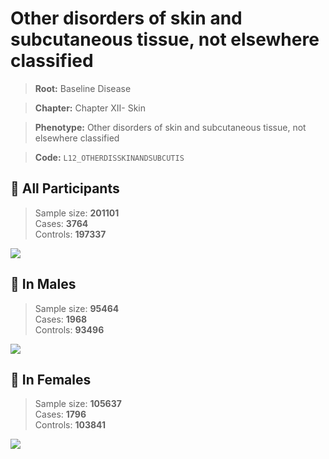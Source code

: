 # Other disorders of skin and subcutaneous tissue, not elsewhere classified

> **Root:** Baseline Disease  

> **Chapter:** Chapter XII- Skin  

> **Phenotype:** Other disorders of skin and subcutaneous tissue, not elsewhere classified  

> **Code:** `L12_OTHERDISSKINANDSUBCUTIS`

## 🧪 All Participants  
> Sample size: **201101**  
> Cases: **3764**  
> Controls: **197337**
<img src="/Disease/Figures/ALL/Incidence/L12_OTHERDISSKINANDSUBCUTIS.png"/>
<CsvTable src="/public/Disease/Data/ALL/Incidence/COX_L12_OTHERDISSKINANDSUBCUTIS.csv" label="🔍 View full results" />

## 👨 In Males  
> Sample size: **95464**  
> Cases: **1968**  
> Controls: **93496**
<img src="/Disease/Figures/Male/Incidence/L12_OTHERDISSKINANDSUBCUTIS.png"/>
<CsvTable src="/public/Disease/Data/Male/Incidence/COX_L12_OTHERDISSKINANDSUBCUTIS.csv" label="🔍 View full results" />

## 👩 In Females  
> Sample size: **105637**  
> Cases: **1796**  
> Controls: **103841**
<img src="/Disease/Figures/Female/Incidence/L12_OTHERDISSKINANDSUBCUTIS.png"/>
<CsvTable src="/public/Disease/Data/Female/Incidence/COX_L12_OTHERDISSKINANDSUBCUTIS.csv" label="🔍 View full results" />
